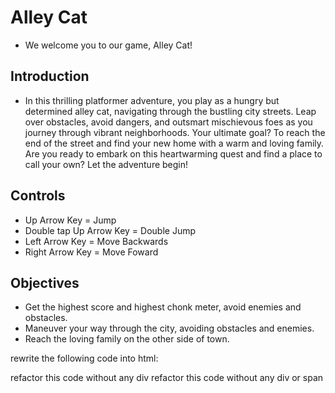 # Alley Cat

- We welcome you to our game, Alley Cat!

## Introduction

- In this thrilling platformer adventure, you play as a hungry but
  determined alley cat, navigating through the bustling city streets. Leap
  over obstacles, avoid dangers, and outsmart mischievous foes as you
  journey through vibrant neighborhoods. Your ultimate goal? To reach the
  end of the street and find your new home with a warm and loving family.
  Are you ready to embark on this heartwarming quest and find a place to
  call your own? Let the adventure begin!

## Controls

- Up Arrow Key = Jump
- Double tap Up Arrow Key = Double Jump
- Left Arrow Key = Move Backwards
- Right Arrow Key = Move Foward

## Objectives

- Get the highest score and highest chonk meter, avoid enemies and obstacles.
- Maneuver your way through the city, avoiding obstacles and enemies.
- Reach the loving family on the other side of town.

rewrite the following code into html:

refactor this code without any div
refactor this code without any div or span
